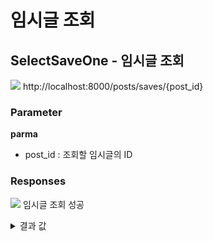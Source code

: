 # 임시글 조회

## SelectSaveOne - 임시글 조회

![](https://img.shields.io/badge/GET-blue?style=plastic&logo=appveyor&logo=GET) http://localhost:8000/posts/saves/{post_id}

### Parameter

**parma**

- post_id : 조회할 임시글의 ID

### Responses

![](https://img.shields.io/badge/200-519800?style=plastic&logo=appveyor&logo=200) 임시글 조회 성공

<details>

<summary>결과 값</summary>

```json
{
  "statusCode": 200,
  "post": [
    {
      "post_id": 265,
      "user_id": 3,
      "title": "게시글 제목",
      "content": "게시글 내용",
      "tags": [
        {
          "tag_id": 1,
          "tag_name": "태그1"
        },
        {
          "tag_id": 2,
          "tag_name": "태그2"
        }
      ]
    }
  ]
}
```

</details>
